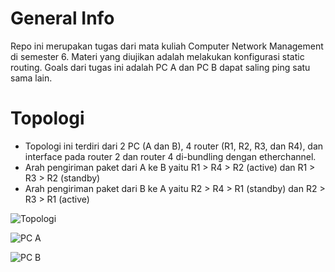 # General Info
Repo ini merupakan tugas dari mata kuliah Computer Network Management di semester 6. Materi yang diujikan adalah melakukan konfigurasi static routing. Goals dari tugas ini adalah PC A dan PC B dapat saling ping satu sama lain.

# Topologi

- Topologi ini terdiri dari 2 PC (A dan B), 4 router (R1, R2, R3, dan R4), dan interface pada router 2 dan router 4 di-bundling dengan etherchannel. 
- Arah pengiriman paket dari A ke B yaitu R1 > R4 > R2 (active) dan R1 > R3 > R2 (standby)
- Arah pengiriman paket dari B ke A yaitu R2 > R4 > R1 (standby) dan R2 > R3 > R1 (active)

![Topologi](https://user-images.githubusercontent.com/71112016/177991882-63c6fc29-41d5-41ef-994b-bb0f3bbc65f0.png)


![PC A](https://user-images.githubusercontent.com/71112016/177995813-14a8ed4b-b05d-4f13-87b5-3df4155a5ae6.png)


![PC B](https://user-images.githubusercontent.com/71112016/177995850-b7983753-ee51-4981-b19c-5d4a80b00431.png)
